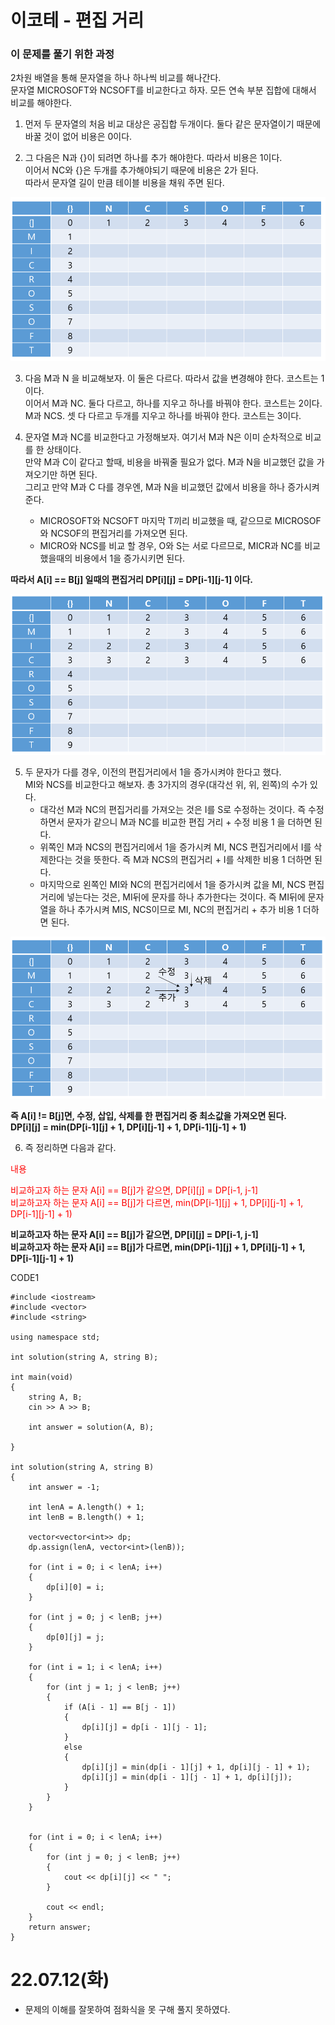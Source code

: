 #  이코테 - 편집 거리

### 이 문제를 풀기 위한 과정
2차원 배열을 통해 문자열을 하나 하나씩 비교를 해나간다.  
문자열 MICROSOFT와 NCSOFT를 비교한다고 하자. 모든 연속 부분 집합에 대해서 비교를 해야한다.  

1. 먼저 두 문자열의 처음 비교 대상은 공집합 두개이다. 둘다 같은 문자열이기 때문에 바꿀 것이 없어 비용은 0이다.  

2. 그 다음은 N과 {}이 되려면 하나를 추가 해야한다. 따라서 비용은 1이다.  
이어서 NC와 {}은 두개를 추가해야되기 때문에 비용은 2가 된다.  
따라서 문자열 길이 만큼 테이블 비용을 채워 주면 된다.  

![](https://github.com/gkgkfndudals/TIL/blob/master/Algorithm/img/img_20220713_EditDistance1.PNG)

3. 다음 M과 N 을 비교해보자. 이 둘은 다르다. 따라서 값을 변경해야 한다. 코스트는 1이다.    
이어서 M과 NC. 둘다 다르고, 하나를 지우고 하나를 바꿔야 한다. 코스트는 2이다.  
M과 NCS. 셋 다 다르고 두개를 지우고 하나를 바꿔야 한다. 코스트는 3이다.

4. 문자열 M과 NC를 비교한다고 가정해보자. 여기서 M과 N은 이미 순차적으로 비교를 한 상태이다.  
만약 M과 C이 같다고 할때, 비용을 바꿔줄 필요가 없다. M과 N을 비교했던 값을 가져오기만 하면 된다.  
그리고 만약 M과 C 다를 경우엔, M과 N을 비교했던 값에서 비용을 하나 증가시켜 준다.  
    + MICROSOFT와 NCSOFT 마지막 T끼리 비교했을 때, 같으므로 MICROSOF와 NCSOF의 편집거리를 가져오면 된다.  
    + MICRO와 NCS를 비교 할 경우, O와 S는 서로 다르므로, MICR과 NC를 비교했을때의 비용에서 1을 증가시키면 된다.  

**따라서 A[i] == B[j] 일때의 편집거리 DP[i][j] = DP[i-1][j-1] 이다.**  

![](https://github.com/gkgkfndudals/TIL/blob/master/Algorithm/img/img_20220713_EditDistance2.PNG)

5. 두 문자가 다를 경우, 이전의 편집거리에서 1을 증가시켜야 한다고 했다.  
MI와 NCS를 비교한다고 해보자. 총 3가지의 경우(대각선 위, 위, 왼쪽)의 수가 있다.  
    + 대각선 M과 NC의 편집거리를 가져오는 것은 I를 S로 수정하는 것이다. 즉 수정하면서 문자가 같으니 M과 NC를 비교한 편집 거리 + 수정 비용 1 을 더하면 된다.  
    + 위쪽인 M과 NCS의 편집거리에서 1을 증가시켜 MI, NCS 편집거리에서 I를 삭제한다는 것을 뜻한다. 즉 M과 NCS의 편집거리 + I를 삭제한 비용 1 더하면 된다.  
    + 마지막으로 왼쪽인 MI와 NC의 편집거리에서 1을 증가시켜 값을 MI, NCS 편집거리에 넣는다는 것은, MI뒤에 문자를 하나 추가한다는 것이다. 즉 MI뒤에 문자열을 하나 추가시켜 MIS, NCS이므로 MI, NC의 편집거리 + 추가 비용 1 더하면 된다.  

![](https://github.com/gkgkfndudals/TIL/blob/master/Algorithm/img/img_20220713_EditDistance3.PNG)

**즉 A[i] != B[j]면, 수정, 삽입, 삭제를 한 편집거리 중 최소값을 가져오면 된다.**    
**DP[i][j] = min(DP[i-1][j] + 1, DP[i][j-1] + 1, DP[i-1][j-1] + 1)**

6. 즉 정리하면 다음과 같다.  

<span style="color:red">내용</span>

<span style="color:red">비교하고자 하는 문자 A[i] == B[j]가 같으면, DP[i][j] = DP[i-1, j-1]</span>  
<span style="color:red">비교하고자 하는 문자 A[i] == B[j]가 다르면, min(DP[i-1][j] + 1, DP[i][j-1] + 1, DP[i-1][j-1] + 1)</span>  

**비교하고자 하는 문자 A[i] == B[j]가 같으면, DP[i][j] = DP[i-1, j-1]**  
**비교하고자 하는 문자 A[i] == B[j]가 다르면, min(DP[i-1][j] + 1, DP[i][j-1] + 1, DP[i-1][j-1] + 1)**

CODE1

    #include <iostream>
    #include <vector>
    #include <string>

    using namespace std;

    int solution(string A, string B);

    int main(void)
    {
        string A, B;
        cin >> A >> B;

        int answer = solution(A, B);

    }

    int solution(string A, string B)
    {
        int answer = -1;

        int lenA = A.length() + 1;
        int lenB = B.length() + 1;

        vector<vector<int>> dp;
        dp.assign(lenA, vector<int>(lenB));
        
        for (int i = 0; i < lenA; i++)
        {
            dp[i][0] = i;
        }

        for (int j = 0; j < lenB; j++)
        {
            dp[0][j] = j;
        }

        for (int i = 1; i < lenA; i++)
        {
            for (int j = 1; j < lenB; j++)
            {
                if (A[i - 1] == B[j - 1])
                {
                    dp[i][j] = dp[i - 1][j - 1];
                }
                else
                {
                    dp[i][j] = min(dp[i - 1][j] + 1, dp[i][j - 1] + 1);
                    dp[i][j] = min(dp[i - 1][j - 1] + 1, dp[i][j]);
                }
            }
        }


        for (int i = 0; i < lenA; i++)
        {
            for (int j = 0; j < lenB; j++)
            {
                cout << dp[i][j] << " ";
            }

            cout << endl;
        }
        return answer;
    }

# 22.07.12(화)
* 문제의 이해를 잘못하여 점화식을 못 구해 풀지 못하였다.